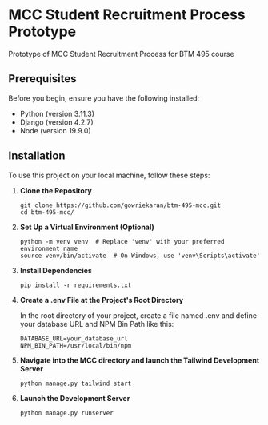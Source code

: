 # MCC Student Recruitment Process Prototype

Prototype of MCC Student Recruitment Process for BTM 495 course

## Prerequisites

Before you begin, ensure you have the following installed:

- Python (version 3.11.3)
- Django (version 4.2.7)
- Node (version 19.9.0)

## Installation

To use this project on your local machine, follow these steps:

1. **Clone the Repository**

   ```
   git clone https://github.com/gowriekaran/btm-495-mcc.git
   cd btm-495-mcc/
   ```

2. **Set Up a Virtual Environment (Optional)**

   ```
   python -m venv venv  # Replace 'venv' with your preferred environment name
   source venv/bin/activate  # On Windows, use 'venv\Scripts\activate'
   ```

3. **Install Dependencies**

   ```
   pip install -r requirements.txt
   ```

4. **Create a .env File at the Project's Root Directory**

   In the root directory of your project, create a file named .env and define your database URL and NPM Bin Path like this:

   ```
   DATABASE_URL=your_database_url
   NPM_BIN_PATH=/usr/local/bin/npm
   ```

5. **Navigate into the MCC directory and launch the Tailwind Development Server**

   ```
   python manage.py tailwind start
   ```

6. **Launch the Development Server**

   ```
   python manage.py runserver
   ```
